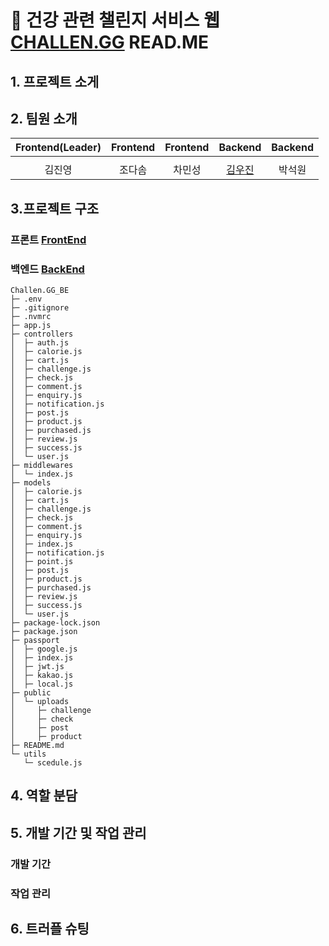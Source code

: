 # 💪 건강 관련 챌린지 서비스 웹 [CHALLEN.GG](https://github.com/JOY-org/CHALLEN.GG_DOC) READ.ME

## 1. 프로젝트 소게 

## 2. 팀원 소개
|                                          Frontend(Leader)                                           |                                         Frontend                                          |                                         Frontend                                          |                                         Backend                                         |                                           Backend                                           |            
| :----------------------------------------------------------------------------------------: | :--------------------------------------------------------------------------------------: | :--------------------------------------------------------------------------------------: | :-------------------------------------------------------------------------------------: | :--------------------------------------------------------------------------------------: |
|  |  |  |  | 
|                            김진영                            |                           조다솜                          |                          차민성                        |                         [김우진](https://github.com/kwj7554)                        |                          박석원                        |                          

## 3.프로젝트 구조
### 프론트 [FrontEnd](https://github.com/JOY-org/CHALLEN.GG_FE)
### 백엔드 [BackEnd](https://github.com/JOY-org/CHALLEN.GG_BE)
```
Challen.GG_BE
├─ .env
├─ .gitignore
├─ .nvmrc
├─ app.js
├─ controllers
│  ├─ auth.js
│  ├─ calorie.js
│  ├─ cart.js
│  ├─ challenge.js
│  ├─ check.js
│  ├─ comment.js
│  ├─ enquiry.js
│  ├─ notification.js
│  ├─ post.js
│  ├─ product.js
│  ├─ purchased.js
│  ├─ review.js
│  ├─ success.js
│  └─ user.js
├─ middlewares
│  └─ index.js
├─ models
│  ├─ calorie.js
│  ├─ cart.js
│  ├─ challenge.js
│  ├─ check.js
│  ├─ comment.js
│  ├─ enquiry.js
│  ├─ index.js
│  ├─ notification.js
│  ├─ point.js
│  ├─ post.js
│  ├─ product.js
│  ├─ purchased.js
│  ├─ review.js
│  ├─ success.js
│  └─ user.js
├─ package-lock.json
├─ package.json
├─ passport
│  ├─ google.js
│  ├─ index.js
│  ├─ jwt.js
│  ├─ kakao.js
│  ├─ local.js
├─ public
│  └─ uploads
│     ├─ challenge
│     ├─ check
│     ├─ post
│     ├─ product
├─ README.md
└─ utils
   └─ scedule.js
```

## 4. 역할 분담

## 5. 개발 기간 및 작업 관리
### 개발 기간
### 작업 관리

## 6. 트러플 슈팅

